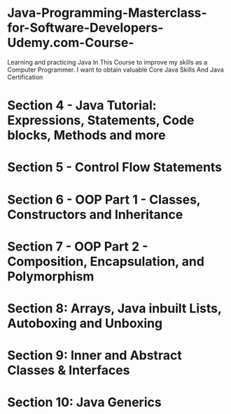 # Java-Programming-Masterclass-for-Software-Developers-Udemy.com-Course-
Learning and practicing Java In This Course to improve my skills as a Computer Programmer. I want to obtain valuable Core Java Skills And Java Certification


# Section 4 - Java Tutorial: Expressions, Statements, Code blocks, Methods and more

# Section 5 - Control Flow Statements

# Section 6 - OOP Part 1 - Classes, Constructors and Inheritance

# Section 7 - OOP Part 2 - Composition, Encapsulation, and Polymorphism

# Section 8: Arrays, Java inbuilt Lists, Autoboxing and Unboxing

# Section 9: Inner and Abstract Classes & Interfaces

# Section 10: Java Generics










